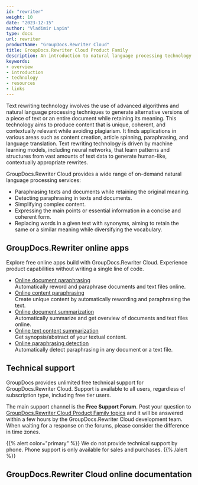 ```yaml
---
id: "rewriter"
weight: 10
date: "2023-12-15"
author: "Vladimir Lapin"
type: docs
url: rewriter
productName: "GroupDocs.Rewriter Cloud"
title: GroupDocs.Rewriter Cloud Product Family
description: An introduction to natural language processing technology and how GroupDocs.Rewriter Cloud can help you use it for your day-to-day business needs.
keywords:
- overview
- introduction
- technology
- resources
- links
---
```


Text rewriting technology involves the use of advanced algorithms and natural language processing techniques to generate alternative versions of a piece of text or an entire document while retaining its meaning. This technology aims to produce content that is unique, coherent, and contextually relevant while avoiding plagiarism. It finds applications in various areas such as content creation, article spinning, paraphrasing, and language translation. Text rewriting technology is driven by machine learning models, including neural networks, that learn patterns and structures from vast amounts of text data to generate human-like, contextually appropriate rewrites.

GroupDocs.Rewriter Cloud provides a wide range of on-demand natural language processing services:

- Paraphrasing texts and documents while retaining the original meaning.
- Detecting paraphrasing in texts and documents.
- Simplifying complex content.
- Expressing the main points or essential information in a concise and coherent form.
- Replacing words in a given text with synonyms, aiming to retain the same or a similar meaning while diversifying the vocabulary. 

## GroupDocs.Rewriter online apps

Explore free online apps build with GroupDocs.Rewriter Cloud. Experience product capabilities without writing a single line of code.

- [Online document paraphrasing](https://products.groupdocs.app/rewriter/total)  
  Automatically reword and paraphrase documents and text files online.
- [Online content paraphrasing](https://products.groupdocs.app/rewriter/text)  
  Create unique content by automatically rewording and paraphrasing the text.
- [Online document summarization](https://products.groupdocs.app/rewriter/summarization-total)  
  Automatically summarize and get overview of documents and text files online.
- [Online text content summarization](https://products.groupdocs.app/rewriter/summarization-text)  
  Get synopsis/abstract of your textual content.
- [Online paraphrasing detection](https://products.groupdocs.app/rewriter/detection-total)  
  Automatically detect paraphrasing in any document or a text file.

## Technical support

GroupDocs provides unlimited free technical support for GroupDocs.Rewriter Cloud. Support is available to all users, regardless of subscription type, including free tier users.

The main support channel is the **Free Support Forum**. Post your question to [GroupDocs.Rewriter Cloud Product Family topics](https://forum.groupdocs.cloud/c/rewriter/34) and it will be answered within a few hours by the GroupDocs.Rewriter Cloud development team. When waiting for a response on the forums, please consider the difference in time zones.

{{% alert color="primary" %}} 
We do not provide technical support by phone. Phone support is only available for sales and purchases.
{{% /alert %}} 

## GroupDocs.Rewriter Cloud online documentation
